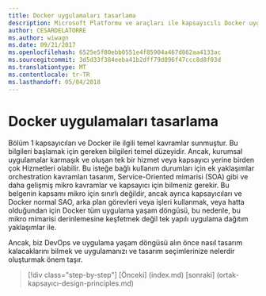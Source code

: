 ```yaml
---
title: Docker uygulamaları tasarlama
description: Microsoft Platformu ve araçları ile kapsayıcılı Docker uygulama yaşam döngüsü
author: CESARDELATORRE
ms.author: wiwagn
ms.date: 09/21/2017
ms.openlocfilehash: 6525e5f80ebb0551e4f85904a467d862aa4133ac
ms.sourcegitcommit: 3d5d33f384eeba41b2dff79d096f47ccc8d8f03d
ms.translationtype: MT
ms.contentlocale: tr-TR
ms.lasthandoff: 05/04/2018
---
```

# <a name="design-docker-applications"></a>Docker uygulamaları tasarlama

Bölüm 1 kapsayıcıları ve Docker ile ilgili temel kavramlar sunmuştur. Bu bilgileri başlamak için gereken bilgileri temel düzeyidir. Ancak, kurumsal uygulamalar karmaşık ve oluşan tek bir hizmet veya kapsayıcı yerine birden çok Hizmetleri olabilir. Bu isteğe bağlı kullanım durumları için ek yaklaşımlar orchestration kavramları tasarım, Service-Oriented mimarisi (SOA) gibi ve daha gelişmiş mikro kavramlar ve kapsayıcı için bilmeniz gerekir. Bu belgenin kapsamı mikro için sınırlı değildir, ancak ayrıca kapsayıcıları ve Docker normal SAO, arka plan görevleri veya işleri kullanmak, veya hatta olduğundan için Docker tüm uygulama yaşam döngüsü, bu nedenle, bu mikro mimarisi derinlemesine keşfetmek değil tek yapılı uygulama dağıtım yaklaşımlar ile.

Ancak, biz DevOps ve uygulama yaşam döngüsü alın önce nasıl tasarım kalacaklarını bilmek ve uygulamanızı ve tasarım seçimlerinize nelerdir oluşturmak önem taşır.


>[!div class="step-by-step"]
[Önceki] (index.md) [sonraki] (ortak-kapsayıcı-design-principles.md)
